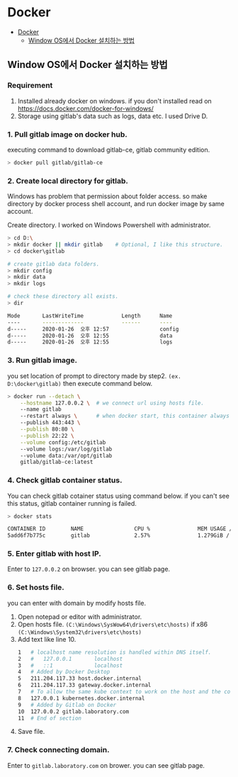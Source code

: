 # Docker
- [Docker](#docker)
  - [Window OS에서 Docker 설치하는 방법](#window-os에서-docker-설치하는-방법)

## Window OS에서 Docker 설치하는 방법
### Requirement
  1. Installed already docker on windows. if you don't installed read on https://docs.docker.com/docker-for-windows/
  2. Storage using gitlab's data such as logs, data etc. I used Drive D.

### 1. Pull gitlab image on docker hub.
executing command to download gitlab-ce, gitlab community edition.
``` bash
> docker pull gitlab/gitlab-ce 
```

### 2. Create local directory for gitlab.
Windows has problem that permission about folder access. so make directory by docker process shell account, and run docker image by same account.

Create directory. I worked on Windows Powershell with administrator.
``` bash
> cd D:\
> mkdir docker || mkdir gitlab    # Optional, I like this structure.
> cd docker\gitlab

# create gitlab data folders.
> mkdir config
> mkdir data
> mkdir logs

# check these directory all exists.
> dir

Mode       LastWriteTime            Length      Name
----       -------------            ------      ----
d-----     2020-01-26  오후 12:57                config
d-----     2020-01-26  오후 12:55                data
d-----     2020-01-26  오후 12:55                logs
```

### 3. Run gitlab image.
you set location of prompt to directory made by step2. `(ex. D:\docker\gitlab)` then execute command below.
``` bash
> docker run --detach \
    --hostname 127.0.0.2 \  # we connect url using hosts file.
    --name gitlab
    --restart always \      # when docker start, this container always restart.
    --publish 443:443 \
    --publish 80:80 \
    --publish 22:22 \
    --volume config:/etc/gitlab
    --volume logs:/var/log/gitlab
    --volume data:/var/opt/gitlab
    gitlab/gitlab-ce:latest
```


### 4. Check gitlab container status.
You can check gitlab cotainer status using command below. if you can't see this status, gitlab container running is failed.
``` bash
> docker stats

CONTAINER ID        NAME                CPU %               MEM USAGE / LIMIT     MEM %               NET I/O             BLOCK I/O           PIDS
5add6f7b775c        gitlab              2.57%               1.279GiB / 1.943GiB   65.83%              75.9kB / 3.15MB     1.63GB / 91.2MB     277
```


### 5. Enter gitlab with host IP.
Enter to `127.0.0.2` on browser. you can see gitlab page.


### 6. Set hosts file.
you can enter with domain by modify hosts file.

1. Open notepad or editor with administrator.
2. Open hosts file. `(C:\Windows\SysWow64\drivers\etc\hosts)` if x86 `(C:\Windows\System32\drivers\etc\hosts)`
3. Add text like line 10.
    ``` bash    
    1   # localhost name resolution is handled within DNS itself.
    2   #	127.0.0.1       localhost
    3   #	::1             localhost
    4   # Added by Docker Desktop
    5   211.204.117.33 host.docker.internal
    6   211.204.117.33 gateway.docker.internal
    7   # To allow the same kube context to work on the host and the container:
    8   127.0.0.1 kubernetes.docker.internal
    9   # Added by Gitlab on Docker
    10  127.0.0.2 gitlab.laboratory.com 
    11  # End of section
    ```
4. Save file.

### 7. Check connecting domain.
Enter to `gitlab.laboratory.com` on brower. you can see gitlab page.